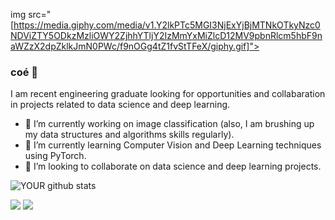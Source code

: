 img src="[https://media.giphy.com/media/v1.Y2lkPTc5MGI3NjExYjBjMTNkOTkyNzc0NDViZTY5ODkzMzliOWY2ZjhhYTljY2IzMmYxMiZlcD12MV9pbnRlcm5hbF9naWZzX2dpZklkJmN0PWc/f9nOGg4tZ1fvStTFeX/giphy.gif]">

### coé 👋
I am recent engineering graduate looking for opportunities and collabaration in projects related to data science and deep learning.
- 🔭 I’m currently working on image classification (also, I am brushing up my data structures and algorithms skills regularly).
- 🌱 I’m currently learning Computer Vision and Deep Learning techniques using PyTorch.
- 🤝 I’m looking to collaborate on data science and deep learning projects. 

![YOUR github stats](https://github-readme-stats.vercel.app/api?username=USERNAME)

[<img src="https://img.shields.io/badge/twitter-%231DA1F2.svg?&style=for-the-badge&logo=twitter&logoColor=white" />](https://twitter.com/Aislxn) 
[<img src = "https://img.shields.io/badge/instagram-%23E4405F.svg?&style=for-the-badge&logo=instagram&logoColor=white">](https://www.instagram.com/Aislxn/) 

